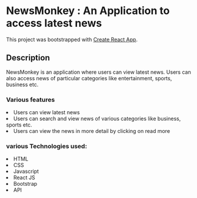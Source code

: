 # NewsMonkey : An Application to access latest news

This project was bootstrapped with [Create React App](https://github.com/facebook/create-react-app).

## Description

 NewsMonkey is an application where users can view latest news.
                  Users can also access news of particular categories like
                  entertainment, sports, business etc.

### Various features
<li>Users can view latest news</li>
                  <li>
                    Users can search and view news of various categories like
                    business, sports etc.
                  </li>
                  <li>
                    Users can view the news in more detail by clicking on read
                    more
                  </li>

### various Technologies used:
<li>HTML</li>
<li>CSS</li>
<li>Javascript</li>
<li>React JS</li>
<li>Bootstrap</li>
<li>API</li>

